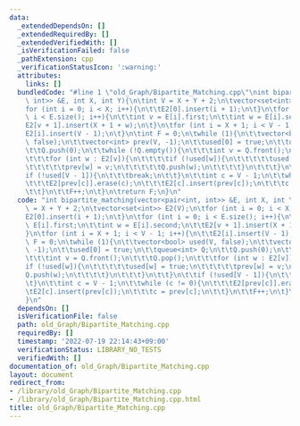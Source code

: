```yaml
---
data:
  _extendedDependsOn: []
  _extendedRequiredBy: []
  _extendedVerifiedWith: []
  _isVerificationFailed: false
  _pathExtension: cpp
  _verificationStatusIcon: ':warning:'
  attributes:
    links: []
  bundledCode: "#line 1 \"old_Graph/Bipartite_Matching.cpp\"\nint bipartite_matching(vector<pair<int,\
    \ int>> &E, int X, int Y){\n\tint V = X + Y + 2;\n\tvector<set<int>> E2(V);\n\t\
    for (int i = 0; i < X; i++){\n\t\tE2[0].insert(i + 1);\n\t}\n\tfor (int i = 0;\
    \ i < E.size(); i++){\n\t\tint v = E[i].first;\n\t\tint w = E[i].second;\n\t\t\
    E2[v + 1].insert(X + 1 + w);\n\t}\n\tfor (int i = X + 1; i < V - 1; i++){\n\t\t\
    E2[i].insert(V - 1);\n\t}\n\tint F = 0;\n\twhile (1){\n\t\tvector<bool> used(V,\
    \ false);\n\t\tvector<int> prev(V, -1);\n\t\tused[0] = true;\n\t\tqueue<int> Q;\n\
    \t\tQ.push(0);\n\t\twhile (!Q.empty()){\n\t\t\tint v = Q.front();\n\t\t\tQ.pop();\n\
    \t\t\tfor (int w : E2[v]){\n\t\t\t\tif (!used[w]){\n\t\t\t\t\tused[w] = true;\n\
    \t\t\t\t\tprev[w] = v;\n\t\t\t\t\tQ.push(w);\n\t\t\t\t}\n\t\t\t}\n\t\t}\n\t\t\
    if (!used[V - 1]){\n\t\t\tbreak;\n\t\t}\n\t\tint c = V - 1;\n\t\twhile (c != 0){\n\
    \t\t\tE2[prev[c]].erase(c);\n\t\t\tE2[c].insert(prev[c]);\n\t\t\tc = prev[c];\n\
    \t\t}\n\t\tF++;\n\t}\n\treturn F;\n}\n"
  code: "int bipartite_matching(vector<pair<int, int>> &E, int X, int Y){\n\tint V\
    \ = X + Y + 2;\n\tvector<set<int>> E2(V);\n\tfor (int i = 0; i < X; i++){\n\t\t\
    E2[0].insert(i + 1);\n\t}\n\tfor (int i = 0; i < E.size(); i++){\n\t\tint v =\
    \ E[i].first;\n\t\tint w = E[i].second;\n\t\tE2[v + 1].insert(X + 1 + w);\n\t\
    }\n\tfor (int i = X + 1; i < V - 1; i++){\n\t\tE2[i].insert(V - 1);\n\t}\n\tint\
    \ F = 0;\n\twhile (1){\n\t\tvector<bool> used(V, false);\n\t\tvector<int> prev(V,\
    \ -1);\n\t\tused[0] = true;\n\t\tqueue<int> Q;\n\t\tQ.push(0);\n\t\twhile (!Q.empty()){\n\
    \t\t\tint v = Q.front();\n\t\t\tQ.pop();\n\t\t\tfor (int w : E2[v]){\n\t\t\t\t\
    if (!used[w]){\n\t\t\t\t\tused[w] = true;\n\t\t\t\t\tprev[w] = v;\n\t\t\t\t\t\
    Q.push(w);\n\t\t\t\t}\n\t\t\t}\n\t\t}\n\t\tif (!used[V - 1]){\n\t\t\tbreak;\n\t\
    \t}\n\t\tint c = V - 1;\n\t\twhile (c != 0){\n\t\t\tE2[prev[c]].erase(c);\n\t\t\
    \tE2[c].insert(prev[c]);\n\t\t\tc = prev[c];\n\t\t}\n\t\tF++;\n\t}\n\treturn F;\n\
    }\n"
  dependsOn: []
  isVerificationFile: false
  path: old_Graph/Bipartite_Matching.cpp
  requiredBy: []
  timestamp: '2022-07-19 22:14:43+09:00'
  verificationStatus: LIBRARY_NO_TESTS
  verifiedWith: []
documentation_of: old_Graph/Bipartite_Matching.cpp
layout: document
redirect_from:
- /library/old_Graph/Bipartite_Matching.cpp
- /library/old_Graph/Bipartite_Matching.cpp.html
title: old_Graph/Bipartite_Matching.cpp
---
```

